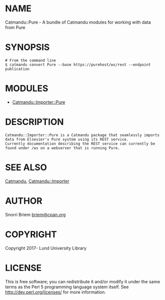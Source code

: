 # NAME

Catmandu::Pure - A bundle of Catmandu modules for working with data from Pure

# SYNOPSIS

    # From the command line
    $ catmandu convert Pure --base https://purehost/ws/rest --endpoint publication

# MODULES

- [Catmandu::Importer::Pure](https://metacpan.org/pod/Catmandu::Importer::Pure)

# DESCRIPTION

    Catmandu::Importer::Pure is a Catmandu package that seamlessly imports data from Elsevier's Pure system using its REST service.
    Currently documentation describing the REST service can currently be found under /ws on a webserver that is running Pure.

# SEE ALSO

[Catmandu](https://metacpan.org/pod/Catmandu),
[Catmandu::Importer](https://metacpan.org/pod/Catmandu::Importer)

# AUTHOR

Snorri Briem <briem@cpan.org>

# COPYRIGHT

Copyright 2017- Lund University Library

# LICENSE

This is free software; you can redistribute it and/or modify it under the same terms as the Perl 5 programming language system itself.
See http://dev.perl.org/licenses/ for more information.
